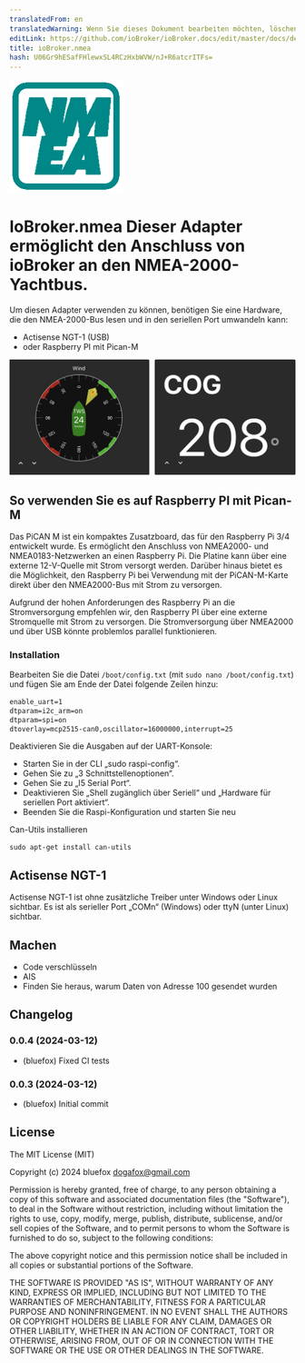 ```yaml
---
translatedFrom: en
translatedWarning: Wenn Sie dieses Dokument bearbeiten möchten, löschen Sie bitte das Feld "translationsFrom". Andernfalls wird dieses Dokument automatisch erneut übersetzt
editLink: https://github.com/ioBroker/ioBroker.docs/edit/master/docs/de/adapterref/iobroker.nmea/README.md
title: ioBroker.nmea
hash: U06Gr9hESafFHlewxSL4RCzHxbWVW/nJ+R6atcrITFs=
---
```

![Logo](../../../en/adapterref/iobroker.nmea/admin/nmea.png)

# IoBroker.nmea Dieser Adapter ermöglicht den Anschluss von ioBroker an den NMEA-2000-Yachtbus.
Um diesen Adapter verwenden zu können, benötigen Sie eine Hardware, die den NMEA-2000-Bus lesen und in den seriellen Port umwandeln kann:

- Actisense NGT-1 (USB)
- oder Raspberry PI mit Pican-M

![Widgets](../../../en/adapterref/iobroker.nmea/img/widgetExamples.png)

## So verwenden Sie es auf Raspberry PI mit Pican-M
Das PiCAN M ist ein kompaktes Zusatzboard, das für den Raspberry Pi 3/4 entwickelt wurde.
Es ermöglicht den Anschluss von NMEA2000- und NMEA0183-Netzwerken an einen Raspberry Pi.
Die Platine kann über eine externe 12-V-Quelle mit Strom versorgt werden.
Darüber hinaus bietet es die Möglichkeit, den Raspberry Pi bei Verwendung mit der PiCAN-M-Karte direkt über den NMEA2000-Bus mit Strom zu versorgen.

Aufgrund der hohen Anforderungen des Raspberry Pi an die Stromversorgung empfehlen wir, den Raspberry PI über eine externe Stromquelle mit Strom zu versorgen.
Die Stromversorgung über NMEA2000 und über USB könnte problemlos parallel funktionieren.

### Installation
Bearbeiten Sie die Datei `/boot/config.txt` (mit `sudo nano /boot/config.txt`) und fügen Sie am Ende der Datei folgende Zeilen hinzu:

```
enable_uart=1
dtparam=i2c_arm=on
dtparam=spi=on
dtoverlay=mcp2515-can0,oscillator=16000000,interrupt=25
```

Deaktivieren Sie die Ausgaben auf der UART-Konsole:

- Starten Sie in der CLI „sudo raspi-config“.
- Gehen Sie zu „3 Schnittstellenoptionen“.
- Gehen Sie zu „I5 Serial Port“.
- Deaktivieren Sie „Shell zugänglich über Seriell“ und „Hardware für seriellen Port aktiviert“.
- Beenden Sie die Raspi-Konfiguration und starten Sie neu

Can-Utils installieren

```
sudo apt-get install can-utils
```

## Actisense NGT-1
Actisense NGT-1 ist ohne zusätzliche Treiber unter Windows oder Linux sichtbar. Es ist als serieller Port „COMn“ (Windows) oder ttyN (unter Linux) sichtbar.

## Machen
- Code verschlüsseln
- AIS
- Finden Sie heraus, warum Daten von Adresse 100 gesendet wurden

<!--

### **ARBEIT IN ARBEIT** -->

## Changelog
### 0.0.4 (2024-03-12)
* (bluefox) Fixed CI tests

### 0.0.3 (2024-03-12)
* (bluefox) Initial commit

## License
The MIT License (MIT)

Copyright (c) 2024 bluefox <dogafox@gmail.com>

Permission is hereby granted, free of charge, to any person obtaining a copy
of this software and associated documentation files (the "Software"), to deal
in the Software without restriction, including without limitation the rights
to use, copy, modify, merge, publish, distribute, sublicense, and/or sell
copies of the Software, and to permit persons to whom the Software is
furnished to do so, subject to the following conditions:

The above copyright notice and this permission notice shall be included in
all copies or substantial portions of the Software.

THE SOFTWARE IS PROVIDED "AS IS", WITHOUT WARRANTY OF ANY KIND, EXPRESS OR
IMPLIED, INCLUDING BUT NOT LIMITED TO THE WARRANTIES OF MERCHANTABILITY,
FITNESS FOR A PARTICULAR PURPOSE AND NONINFRINGEMENT. IN NO EVENT SHALL THE
AUTHORS OR COPYRIGHT HOLDERS BE LIABLE FOR ANY CLAIM, DAMAGES OR OTHER
LIABILITY, WHETHER IN AN ACTION OF CONTRACT, TORT OR OTHERWISE, ARISING FROM,
OUT OF OR IN CONNECTION WITH THE SOFTWARE OR THE USE OR OTHER DEALINGS IN
THE SOFTWARE.